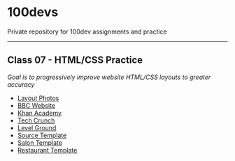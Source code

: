 # 100devs
Private repository for 100dev assignments and practice

---

## Class 07 - HTML/CSS Practice
*Goal is to progressively improve website HTML/CSS layouts to greater accuracy*
 - [Layout Photos](https://github.com/danvgar/100devs/tree/main/class-07/_layout-photos)
 - [BBC Website](https://danvgar.github.io/100devs/class-07/layout_bbc/)
 - [Khan Academy](https://danvgar.github.io/100devs/class-07/layout_khan/)
 - [Tech Crunch](https://danvgar.github.io/100devs/class-07/layout_techcrunch/)
 - [Level Ground](https://danvgar.github.io/100devs/class-07/layout_levelground/)
 - [Source Template](https://danvgar.github.io/100devs/class-07/layout_source/)
 - [Salon Template](https://danvgar.github.io/100devs/class-07/layout_salon/)
 - [Restaurant Template](https://danvgar.github.io/100devs/class-07/layout_restaurant/)

